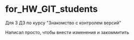 # for_HW_GIT_students
Для 3 ДЗ по курсу "Знакомство с контролем версий"

Написал просто, чтобы внести изменения и закоммитить